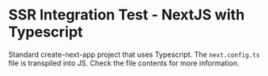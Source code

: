 # SSR Integration Test - NextJS with Typescript

Standard create-next-app project that uses Typescript. The `next.config.ts` file is transpiled into JS. Check the file contents for more information. 
